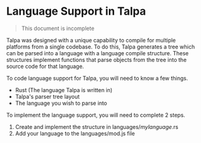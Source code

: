 # Language Support in Talpa

> This document is incomplete

Talpa was designed with a unique capability to compile for multiple platforms from a single codebase. 
To do this, Talpa generates a tree which can be parsed into a language with a language compile structure. 
These structures implement functions that parse objects from the tree into the source code for that language. 

To code language support for Talpa, you will need to know a few things.

- Rust (The language Talpa is written in)
- Talpa's parser tree layout
- The language you wish to parse into

To implement the language support, you will need to complete 2 steps.

1. Create and implement the structure in languages/*mylanguage*.rs
2. Add your language to the languages/mod.js file
